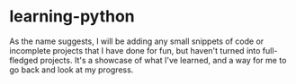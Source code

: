# learning-python

As the name suggests, I will be adding any small snippets of code or incomplete projects that I have done for fun, but haven't turned into full-fledged projects. 
It's a showcase of what I've learned, and a way for me to go back and look at my progress. 
